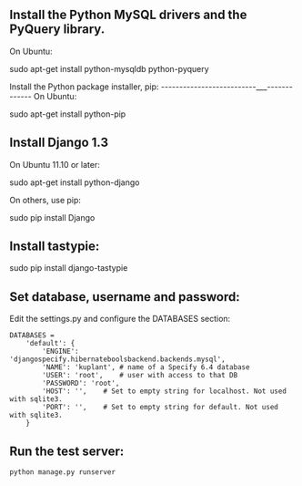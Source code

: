 
Install the Python MySQL drivers and the PyQuery library.
---------------------------------------------------------
On Ubuntu:

   sudo apt-get install python-mysqldb python-pyquery

Install the Python package installer, pip:
--------------------------___-------------
On Ubuntu:

   sudo apt-get install python-pip

Install Django 1.3
------------------
On Ubuntu 11.10 or later:

   sudo apt-get install python-django

On others, use pip:

   sudo pip install Django

Install tastypie:
-----------------

   sudo pip install django-tastypie

Set database, username and password:
------------------------------------
Edit the settings.py and configure the DATABASES section:

    DATABASES =
        'default': {
            'ENGINE': 'djangospecify.hibernateboolsbackend.backends.mysql',
            'NAME': 'kuplant', # name of a Specify 6.4 database
            'USER': 'root',    # user with access to that DB
            'PASSWORD': 'root',
            'HOST': '',    # Set to empty string for localhost. Not used with sqlite3.
            'PORT': '',    # Set to empty string for default. Not used with sqlite3.
        }

Run the test server:
--------------------

    python manage.py runserver

